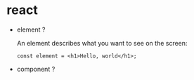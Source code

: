 react
====

- element ?
    
    An element describes what you want to see on the screen:
    ```
    const element = <h1>Hello, world</h1>;
    ```

- component ?